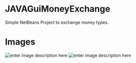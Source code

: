 # JAVAGuiMoneyExchange
Simple NetBeans Project to exchange money types.

# Images
![enter image description here](https://lh3.googleusercontent.com/pw/AM-JKLVaRPyfgCDmOCBNiP4ftGA27Smyp1Gf6tEJVJ9eNckDpEd8-WK4Um5EZ03pCSNFgKVWwDq7-S2BE25wbhi30FOjQrhGVtK-qDG_gr2mMv4Zbr26WNHQ19tUmaaQBW9NQ_9WDsnhGFs7I2VbB3ZSxjwc=w702-h417-no?authuser=1)
![enter image description here](https://lh3.googleusercontent.com/pw/AM-JKLVhLGlM1n4jqbVmVCUWHAB5cE6cLGHSagfkOca18Xnlc3NfxniCsxzMUg8j6uTDUd_RhpuIJh7PqCQOWb14_d4OUzW_8C8-UAyQ96zvF98fKbDzPXgotkjRU0porQqbkXejLV5FCaBqfKKNbFQkDfNn=w697-h423-no?authuser=1)

